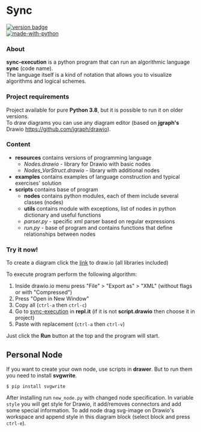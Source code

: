 # Sync

[![version badge](https://img.shields.io/badge/Version-0.9.2-daa520.svg)](https://github.com/octo-gone/sync-execution/)  
[![made-with-python](https://img.shields.io/badge/Made%20with-Python_3.8.3-1f425f.svg)](https://www.python.org/)

### About
__sync-execution__ is a python program that can run an algorithmic language __sync__ (code name).  
The language itself is a kind of notation that allows you to visualize algorithms and logical schemes.

### Project requirements
Project available for pure __Python 3.8__, but it is possible to run it on older versions.  
To draw diagrams you can use any diagram editor (based on __jgraph's__ Drawio https://github.com/jgraph/drawio). 

### Сontent
- __resources__ contains versions of programming language
    - _Nodes.drawio_ - library for Drawio with basic nodes
    - _Nodes_VarStruct.drawio_ - library with additional nodes 
- __examples__ contains examples of language construction and typical exercises' solution
- __scripts__ contains base of program 
    - __nodes__ contains python modules, each of them include several classes (nodes)
    - __utils__ contains module with exceptions, list of nodes in python dictionary and useful functions
    - _parser.py_ - specific xml parser based on regular expressions
    - _run.py_ - base of program and contains functions that define relationships between nodes

### Try it now!
To create a diagram click the [link][2] to draw.io (all libraries included)

To execute program perform the following algorithm:
1. Inside drawio.io menu press "File" > "Export as" > "XML" (without flags or with "Compressed")
2. Press "Open in New Window"
3. Copy all (`ctrl-a` then `ctrl-c`)
4. Go to [sync-execution][3] in **repl.it** (if it is not **script.drawio** then choose it in project)
5. Paste with replacement (`ctrl-a` then `ctrl-v`)

Just click the **Run** button at the top and the program will start.
 

## Personal Node
If you want to create your own node, use scripts in __drawer__. 
But to run them you need to install __svgwrite__. 
```
$ pip install svgwrite
```
After installing run `new_node.py` with changed node specification.
In variable `style` you will get style for Drawio, it add/removes connectors and add some special information.
To add node drag svg-image on Drawio's workspace and append style in this diagram block (select block and press `ctrl-e`).

[2]: https://app.diagrams.net/?splash=0&libs=0&clibs=Uhttps://raw.githubusercontent.com/octo-gone/sync-execution/master/resources/Nodes_VarStruct_v5.drawio&clibs=Uhttps://raw.githubusercontent.com/octo-gone/sync-execution/master/resources/Nodes_v7.drawio
[3]: https://repl.it/@mr_zed/sync-execution#script.drawio